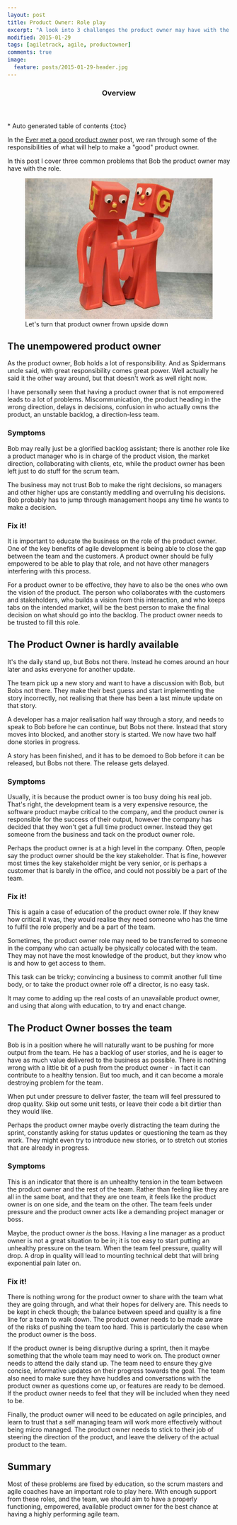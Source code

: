 ```yaml
---
layout: post
title: Product Owner: Role play
excerpt: "A look into 3 challenges the product owner may have with the role"
modified: 2015-01-29
tags: [agiletrack, agile, productowner]
comments: true
image:
  feature: posts/2015-01-29-header.jpg
---
```


<section id="table-of-contents" class="toc">
  <header>
    <h3>Overview</h3>
  </header>
<div id="drawer" markdown="1">
*  Auto generated table of contents
{:toc}
</div>
</section><!-- /#table-of-contents -->

In the <a href="../product-owner">Ever met a good product owner</a> post, we ran through some of the responsibilities of what will help to make a "good" product owner.

In this post I cover three common problems that Bob the product owner may have with the role.

<figure>
<img src="../images/posts/2015-01-29-help.jpg">
<figcaption>Let's turn that product owner frown upside down</figcaption>
</figure>

## The unempowered product owner

As the product owner, Bob holds a lot of responsibility.  And as Spidermans uncle said, with great responsibility comes great power.  Well actually he said it the other way around, but that doesn't work as well right now.

I have personally seen that having a product owner that is not empowered leads to a lot of problems.  Miscommunication, the product heading in the wrong direction, delays in decisions, confusion in who actually owns the product, an unstable backlog, a direction-less team.

### Symptoms

Bob may really just be a glorified backlog assistant; there is another role like a product manager who is in charge of the product vision, the market direction, collaborating with clients, etc, while the product owner has been left just to do stuff for the scrum team.

The business may not trust Bob to make the right decisions, so managers and other higher ups are constantly meddling and overruling his decisions.  Bob probably has to jump through management hoops any time he wants to make a decision.

### Fix it!

It is important to educate the business on the role of the product owner.  One of the key benefits of agile development is being able to close the gap between the team and the customers.  A product owner should be fully empowered to be able to play that role, and not have other managers interfering with this process.

For a product owner to be effective, they have to also be the ones who own the vision of the product.  The person who collaborates with the customers and stakeholders, who builds a vision from this interaction, and who keeps tabs on the intended market, will be the best person to make the final decision on what should go into the backlog.  The product owner needs to be trusted to fill this role.


## The Product Owner is hardly available

It's the daily stand up, but Bobs not there.  Instead he comes around an hour later and asks everyone for another update.

The team pick up a new story and want to have a discussion with Bob, but Bobs not there.  They make their best guess and start implementing the story incorrectly, not realising that there has been a last minute update on that story.

A developer has a major realisation half way through a story, and needs to speak to Bob before he can continue, but Bobs not there.  Instead that story moves into blocked, and another story is started.  We now have two half done stories in progress.

A story has been finished, and it has to be demoed to Bob before it can be released, but Bobs not there.  The release gets delayed.

### Symptoms

Usually, it is because the product owner is too busy doing his real job.  That's right, the development team is a very expensive resource, the software product maybe critical to the company, and the product owner is responsible for the success of their output, however the company has decided that they won't get a full time product owner.  Instead they get someone from the business and tack on the product owner role.

Perhaps the product owner is at a high level in the company.  Often, people say the product owner should be the key stakeholder.  That is fine, however most times the key stakeholder might be very senior, or is perhaps a customer that is barely in the office, and could not possibly be a part of the team.

### Fix it!

This is again a case of education of the product owner role.  If they knew how critical it was, they would realise they need someone who has the time to fulfil the role properly and be a part of the team.

Sometimes, the product owner role may need to be transferred to someone in the company who can actually be physically colocated with the team.  They may not have the most knowledge of the product, but they know who is and how to get access to them.

This task can be tricky; convincing a business to commit another full time body, or to take the product owner role off a director, is no easy task.  

It may come to adding up the real costs of an unavailable product owner, and using that along with education, to try and enact change.

## The Product Owner bosses the team

Bob is in a position where he will naturally want to be pushing for more output from the team.  He has a backlog of user stories, and he is eager to have as much value delivered to the business as possible.  There is nothing wrong with a little bit of a push from the product owner - in fact it can contribute to a healthy tension.  But too much, and it can become a morale destroying problem for the team.

When put under pressure to deliver faster, the team will feel pressured to drop quality.  Skip out some unit tests, or leave their code a bit dirtier than they would like.

Perhaps the product owner maybe overly distracting the team during the sprint, constantly asking for status updates or questioning the team as they work.  They might even try to introduce new stories, or to stretch out stories that are already in progress.

### Symptoms

This is an indicator that there is an unhealthy tension in the team between the product owner and the rest of the team.  Rather than feeling like they are all in the same boat, and that they are one team, it feels like the product owner is on one side, and the team on the other.  The team feels under pressure and the product owner acts like a demanding project manager or boss.

Maybe, the product owner *is* the boss.  Having a line manager as a product owner is not a great situation to be in; it is too easy to start putting an unhealthy pressure on the team.  When the team feel pressure, quality will drop.  A drop in quality will lead to mounting technical debt that will bring exponential pain later on.

### Fix it!

There is nothing wrong for the product owner to share with the team what they are going through, and what their hopes for delivery are.  This needs to be kept in check though; the balance between speed and quality is a fine line for a team to walk down.  The product owner needs to be made aware of the risks of pushing the team too hard.  This is particularly the case when the product owner is the boss.

If the product owner is being disruptive during a sprint, then it maybe something that the whole team may need to work on.  The product owner needs to attend the daily stand up.  The team need to ensure they give concise, informative updates on their progress towards the goal.  The team also need to make sure they have huddles and conversations with the product owner as questions come up, or features are ready to be demoed.  If the product owner needs to feel that they will be included when they need to be.

Finally, the product owner will need to be educated on agile principles, and learn to trust that a self managing team will work more effectively without being micro managed.  The product owner needs to stick to their job of steering the direction of the product, and leave the delivery of the actual product to the team.


## Summary

Most of these problems are fixed by education, so the scrum masters and agile coaches have an important role to play here.  With enough support from these roles, and the team, we should aim to have a properly functioning, empowered, available product owner for the best chance at having a highly performing agile team.